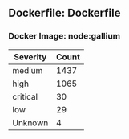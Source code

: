 ## Dockerfile: Dockerfile

### Docker Image: node:gallium
| Severity | Count |
|----------|-------|
| medium | 1437 |
| high | 1065 |
| critical | 30 |
| low | 29 |
| Unknown | 4 |
